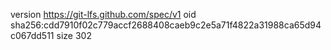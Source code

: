 version https://git-lfs.github.com/spec/v1
oid sha256:cdd7910f02c779accf2688408caeb9c2e5a71f4822a31988ca65d94c067dd511
size 302
